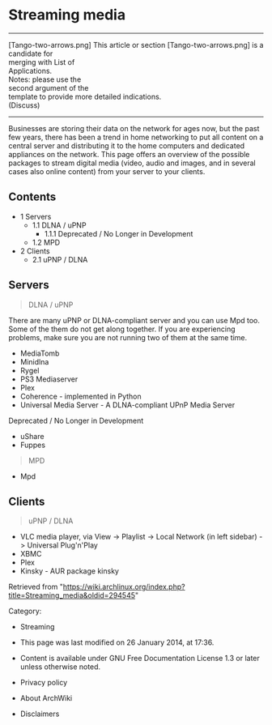 Streaming media
===============

  ------------------------ ------------------------ ------------------------
  [Tango-two-arrows.png]   This article or section  [Tango-two-arrows.png]
                           is a candidate for       
                           merging with List of     
                           Applications.            
                           Notes: please use the    
                           second argument of the   
                           template to provide more 
                           detailed indications.    
                           (Discuss)                
  ------------------------ ------------------------ ------------------------

Businesses are storing their data on the network for ages now, but the
past few years, there has been a trend in home networking to put all
content on a central server and distributing it to the home computers
and dedicated appliances on the network. This page offers an overview of
the possible packages to stream digital media (video, audio and images,
and in several cases also online content) from your server to your
clients.

Contents
--------

-   1 Servers
    -   1.1 DLNA / uPNP
        -   1.1.1 Deprecated / No Longer in Development
    -   1.2 MPD
-   2 Clients
    -   2.1 uPNP / DLNA

Servers
-------

> DLNA / uPNP

There are many uPNP or DLNA-compliant server and you can use Mpd too.
Some of the them do not get along together. If you are experiencing
problems, make sure you are not running two of them at the same time.

-   MediaTomb
-   Minidlna
-   Rygel
-   PS3 Mediaserver
-   Plex
-   Coherence - implemented in Python
-   Universal Media Server - A DLNA-compliant UPnP Media Server

Deprecated / No Longer in Development

-   uShare
-   Fuppes

> MPD

-   Mpd

Clients
-------

> uPNP / DLNA

-   VLC media player, via View -> Playlist -> Local Network (in left
    sidebar) -> Universal Plug'n'Play
-   XBMC
-   Plex
-   Kinsky - AUR package kinsky

Retrieved from
"https://wiki.archlinux.org/index.php?title=Streaming_media&oldid=294545"

Category:

-   Streaming

-   This page was last modified on 26 January 2014, at 17:36.
-   Content is available under GNU Free Documentation License 1.3 or
    later unless otherwise noted.
-   Privacy policy
-   About ArchWiki
-   Disclaimers
